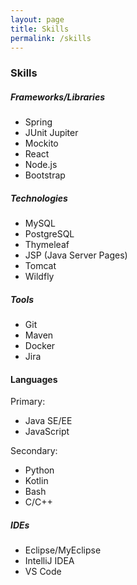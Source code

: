 ```yaml
---
layout: page
title: Skills
permalink: /skills
---
```


<div class="row justify-content-between">
<div class="col-md-8 pr-5">
<h3>Skills</h3>

<h5>Frameworks/Libraries</h5>
<ul>
    <li>Spring</li>
    <li>JUnit Jupiter</li>
    <li>Mockito</li>
    <li>React</li>
    <li>Node.js</li>
    <li>Bootstrap</li>
</ul>

<h5>Technologies</h5>
<ul>
    <li>MySQL</li>
    <li>PostgreSQL</li>
    <li>Thymeleaf</li>
    <li>JSP (Java Server Pages)</li>
    <li>Tomcat</li>
    <li>Wildfly</li>
</ul>

<h5>Tools</h5>
<ul>
    <li>Git</li>
    <li>Maven</li>
    <li>Docker</li>
    <li>Jira</li>
</ul>
</div>

<div class="col-md-4">
<h4>Languages</h4>
<p>Primary:</p>
<ul>
    <li>Java SE/EE</li>
    <li>JavaScript</li>
</ul>
<p>Secondary:</p>
<ul>
    <li>Python</li>
    <li>Kotlin</li>
    <li>Bash</li>
    <li>C/C++</li>
</ul>

<h5>IDEs</h5>
<ul>
    <li>Eclipse/MyEclipse</li>
    <li>IntelliJ IDEA</li>
    <li>VS Code</li>
</ul>
</div>
</div>